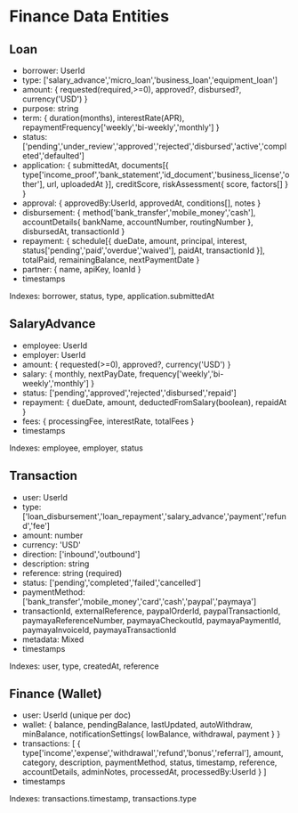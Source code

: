 # Finance Data Entities

## Loan
- borrower: UserId
- type: ['salary_advance','micro_loan','business_loan','equipment_loan']
- amount: { requested(required,>=0), approved?, disbursed?, currency('USD') }
- purpose: string
- term: { duration(months), interestRate(APR), repaymentFrequency['weekly','bi-weekly','monthly'] }
- status: ['pending','under_review','approved','rejected','disbursed','active','completed','defaulted']
- application: { submittedAt, documents[{ type['income_proof','bank_statement','id_document','business_license','other'], url, uploadedAt }], creditScore, riskAssessment{ score, factors[] } }
- approval: { approvedBy:UserId, approvedAt, conditions[], notes }
- disbursement: { method['bank_transfer','mobile_money','cash'], accountDetails{ bankName, accountNumber, routingNumber }, disbursedAt, transactionId }
- repayment: { schedule[{ dueDate, amount, principal, interest, status['pending','paid','overdue','waived'], paidAt, transactionId }], totalPaid, remainingBalance, nextPaymentDate }
- partner: { name, apiKey, loanId }
- timestamps

Indexes: borrower, status, type, application.submittedAt

## SalaryAdvance
- employee: UserId
- employer: UserId
- amount: { requested(>=0), approved?, currency('USD') }
- salary: { monthly, nextPayDate, frequency['weekly','bi-weekly','monthly'] }
- status: ['pending','approved','rejected','disbursed','repaid']
- repayment: { dueDate, amount, deductedFromSalary(boolean), repaidAt }
- fees: { processingFee, interestRate, totalFees }
- timestamps

Indexes: employee, employer, status

## Transaction
- user: UserId
- type: ['loan_disbursement','loan_repayment','salary_advance','payment','refund','fee']
- amount: number
- currency: 'USD'
- direction: ['inbound','outbound']
- description: string
- reference: string (required)
- status: ['pending','completed','failed','cancelled']
- paymentMethod: ['bank_transfer','mobile_money','card','cash','paypal','paymaya']
- transactionId, externalReference, paypalOrderId, paypalTransactionId,
  paymayaReferenceNumber, paymayaCheckoutId, paymayaPaymentId, paymayaInvoiceId, paymayaTransactionId
- metadata: Mixed
- timestamps

Indexes: user, type, createdAt, reference

## Finance (Wallet)
- user: UserId (unique per doc)
- wallet: { balance, pendingBalance, lastUpdated, autoWithdraw, minBalance,
  notificationSettings{ lowBalance, withdrawal, payment } }
- transactions: [ { type['income','expense','withdrawal','refund','bonus','referral'], amount, category, description, paymentMethod, status, timestamp, reference, accountDetails, adminNotes, processedAt, processedBy:UserId } ]
- timestamps

Indexes: transactions.timestamp, transactions.type
